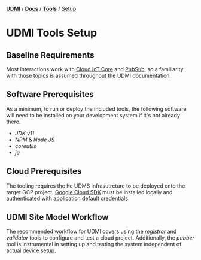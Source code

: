 [**UDMI**](../../) / [**Docs**](../) / [**Tools**](./) / [Setup](#)

# UDMI Tools Setup

## Baseline Requirements

Most interactions work with [Cloud IoT Core](https://cloud.google.com/iot/docs/) 
and [PubSub](https://cloud.google.com/pubsub/docs), so a familiarity with those 
topics is assumed throughout the UDMI documentation.

## Software Prerequisites

As a minimum, to run or deploy the included tools, the following software will need 
to be installed on your development system if it's not already there.

*   _JDK v11_
*   _NPM_ & _Node JS_
*   _coreutils_
*   _jq_

## Cloud Prerequisites

The tooling requires the he UDMS infrasutrcture to be deployed onto the target GCP project. 
[Google Cloud SDK](https://cloud.google.com/sdk/docs/install) must be installed locally and authenticated with
[application default credentials](https://cloud.google.com/sdk/gcloud/reference/auth/application-default) 

## UDMI Site Model Workflow
The [recommended workflow](../guides/workflow.md) for UDMI covers using the _registrar_ and
_validator_ tools to configure and test a cloud project. Additionally, the _pubber_ tool
is instrumental in setting up and testing the system independent of actual device setup.

